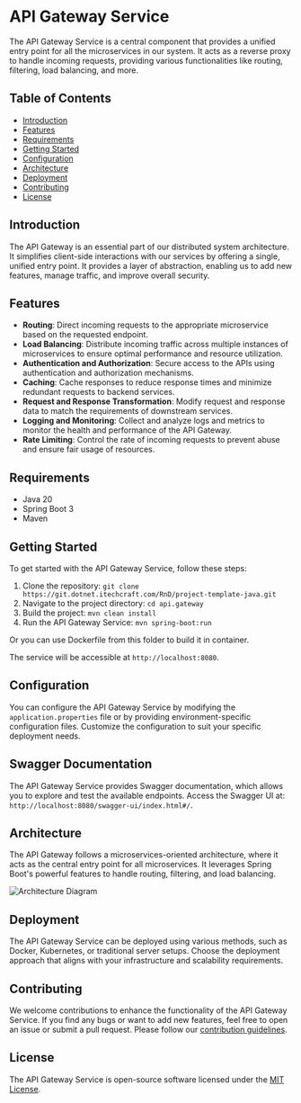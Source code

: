 # API Gateway Service

The API Gateway Service is a central component that provides a unified entry point for all the microservices in our system. It acts as a reverse proxy to handle incoming requests, providing various functionalities like routing, filtering, load balancing, and more.

## Table of Contents
- [Introduction](#introduction)
- [Features](#features)
- [Requirements](#requirements)
- [Getting Started](#getting-started)
- [Configuration](#configuration)
- [Architecture](#architecture)
- [Deployment](#deployment)
- [Contributing](#contributing)
- [License](#license)

## Introduction

The API Gateway is an essential part of our distributed system architecture. It simplifies client-side interactions with our services by offering a single, unified entry point. It provides a layer of abstraction, enabling us to add new features, manage traffic, and improve overall security.

## Features

- **Routing**: Direct incoming requests to the appropriate microservice based on the requested endpoint.
- **Load Balancing**: Distribute incoming traffic across multiple instances of microservices to ensure optimal performance and resource utilization.
- **Authentication and Authorization**: Secure access to the APIs using authentication and authorization mechanisms.
- **Caching**: Cache responses to reduce response times and minimize redundant requests to backend services.
- **Request and Response Transformation**: Modify request and response data to match the requirements of downstream services.
- **Logging and Monitoring**: Collect and analyze logs and metrics to monitor the health and performance of the API Gateway.
- **Rate Limiting**: Control the rate of incoming requests to prevent abuse and ensure fair usage of resources.

## Requirements

- Java 20
- Spring Boot 3
- Maven

## Getting Started

To get started with the API Gateway Service, follow these steps:

1. Clone the repository: `git clone https://git.dotnet.itechcraft.com/RnD/project-template-java.git`
2. Navigate to the project directory: `cd api.gateway`
3. Build the project: `mvn clean install`
4. Run the API Gateway Service: `mvn spring-boot:run`

Or you can use Dockerfile from this folder to build it in container.

The service will be accessible at `http://localhost:8080`.

## Configuration

You can configure the API Gateway Service by modifying the `application.properties` file or by providing environment-specific configuration files. Customize the configuration to suit your specific deployment needs.

## Swagger Documentation

The API Gateway Service provides Swagger documentation, which allows you to explore and test the available endpoints. Access the Swagger UI at: `http://localhost:8080/swagger-ui/index.html#/`.

## Architecture

The API Gateway follows a microservices-oriented architecture, where it acts as the central entry point for all microservices. It leverages Spring Boot's powerful features to handle routing, filtering, and load balancing.

![Architecture Diagram](https://www.cncf.io/wp-content/uploads/2022/07/API-gateway-architecture-facade-basic.svg)

## Deployment

The API Gateway Service can be deployed using various methods, such as Docker, Kubernetes, or traditional server setups. Choose the deployment approach that aligns with your infrastructure and scalability requirements.

## Contributing

We welcome contributions to enhance the functionality of the API Gateway Service. If you find any bugs or want to add new features, feel free to open an issue or submit a pull request. Please follow our [contribution guidelines](CONTRIBUTING.md).

## License

The API Gateway Service is open-source software licensed under the [MIT License](LICENSE).
